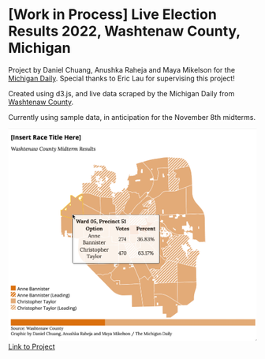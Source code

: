 # [Work in Process] Live Election Results 2022, Washtenaw County, Michigan

Project by Daniel Chuang, Anushka Raheja and Maya Mikelson for the [Michigan Daily](https://www.michigandaily.com/). Special thanks to Eric Lau for supervising this project!

Created using d3.js, and live data scraped by the Michigan Daily from [Washtenaw County](https://electionresults.ewashtenaw.org/).

Currently using sample data, in anticipation for the November 8th midterms.

[![Project Image Preview](live-elections-preview-image.png)](https://test.michigandaily.com/2022-midterm-results/?width=780)
[Link to Project](https://test.michigandaily.com/2022-midterm-results/?width=780)
